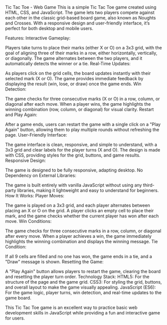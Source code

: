 Tic Tac Toe - Web Game
This is a simple Tic Tac Toe game created using HTML, CSS, and JavaScript. The game lets two players compete against each other in the classic grid-based board game, also known as Noughts and Crosses. With a responsive design and user-friendly interface, it’s perfect for both desktop and mobile users.

Features:
Interactive Gameplay:

Players take turns to place their marks (either X or O) on a 3x3 grid, with the goal of aligning three of their marks in a row, either horizontally, vertically, or diagonally.
The game alternates between the two players, and it automatically detects the winner or a tie.
Real-Time Updates:

As players click on the grid cells, the board updates instantly with their selected mark (X or O).
The game provides immediate feedback by displaying the result (win, lose, or draw) once the game ends.
Win Detection:

The game checks for three consecutive marks (X or O) in a row, column, or diagonal after each move.
When a player wins, the game highlights the winning combination (row, column, or diagonal) for visual clarity.
Restart and Play Again:

After a game ends, users can restart the game with a single click on a "Play Again" button, allowing them to play multiple rounds without refreshing the page.
User-Friendly Interface:

The game interface is clean, responsive, and simple to understand, with a 3x3 grid and clear labels for the player turns (X and O).
The design is made with CSS, providing styles for the grid, buttons, and game results.
Responsive Design:

The game is designed to be fully responsive, adapting desktop.
No Dependency on External Libraries:

The game is built entirely with vanilla JavaScript without using any third-party libraries, making it lightweight and easy to understand for beginners.
How It Works:
Player Moves:

The game is played on a 3x3 grid, and each player alternates between placing an X or O on the grid.
A player clicks an empty cell to place their mark, and the game checks whether the current player has won after each move.
Win Conditions:

The game checks for three consecutive marks in a row, column, or diagonal after every move.
When a player achieves a win, the game immediately highlights the winning combination and displays the winning message.
Tie Condition:

If all 9 cells are filled and no one has won, the game ends in a tie, and a "Draw" message is shown.
Resetting the Game:

A "Play Again" button allows players to restart the game, clearing the board and resetting the player turn order.
Technology Stack:
HTML5: For the structure of the page and the game grid.
CSS3: For styling the grid, buttons, and overall layout to make the game visually appealing.
JavaScript (ES6): For the game logic, player turns, win detection, and real-time updates to the game board.

This Tic Tac Toe game is an excellent way to practice basic web development skills in JavaScript while providing a fun and interactive game for users.


